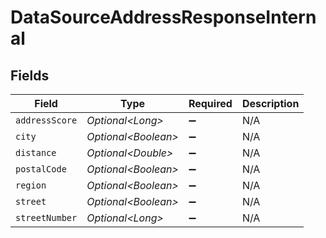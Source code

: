 # DataSourceAddressResponseInternal


## Fields

| Field                | Type                 | Required             | Description          |
| -------------------- | -------------------- | -------------------- | -------------------- |
| `addressScore`       | *Optional\<Long>*    | :heavy_minus_sign:   | N/A                  |
| `city`               | *Optional\<Boolean>* | :heavy_minus_sign:   | N/A                  |
| `distance`           | *Optional\<Double>*  | :heavy_minus_sign:   | N/A                  |
| `postalCode`         | *Optional\<Boolean>* | :heavy_minus_sign:   | N/A                  |
| `region`             | *Optional\<Boolean>* | :heavy_minus_sign:   | N/A                  |
| `street`             | *Optional\<Boolean>* | :heavy_minus_sign:   | N/A                  |
| `streetNumber`       | *Optional\<Long>*    | :heavy_minus_sign:   | N/A                  |